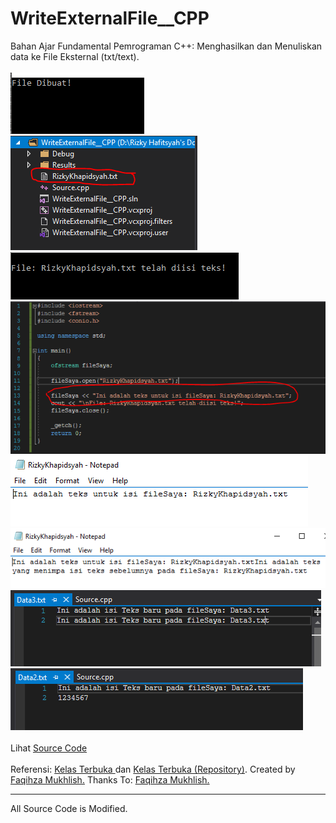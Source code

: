 # WriteExternalFile__CPP
Bahan Ajar Fundamental Pemrograman C++: Menghasilkan dan Menuliskan data ke File Eksternal (txt/text).<br><br>
<img src="https://github.com/RizkyKhapidsyah/WriteExternalFile__CPP/blob/master/Results/001.PNG">
<img src="https://github.com/RizkyKhapidsyah/WriteExternalFile__CPP/blob/master/Results/002.PNG">
<img src="https://github.com/RizkyKhapidsyah/WriteExternalFile__CPP/blob/master/Results/003.PNG">
<img src="https://github.com/RizkyKhapidsyah/WriteExternalFile__CPP/blob/master/Results/004.PNG">
<img src="https://github.com/RizkyKhapidsyah/WriteExternalFile__CPP/blob/master/Results/005.PNG">
<img src="https://github.com/RizkyKhapidsyah/WriteExternalFile__CPP/blob/master/Results/006.PNG">
<img src="https://github.com/RizkyKhapidsyah/WriteExternalFile__CPP/blob/master/Results/007.PNG">
<img src="https://github.com/RizkyKhapidsyah/WriteExternalFile__CPP/blob/master/Results/008.PNG"><br><br>
Lihat <a href="https://github.com/RizkyKhapidsyah/WriteExternalFile__CPP/blob/master/Source.cpp">Source Code</a><br><br>
Referensi: <a href="https://www.youtube.com/user/faqihzamukhlish"> Kelas Terbuka </a> dan <a href="https://github.com/kelasterbuka"> Kelas Terbuka (Repository)</a>. Created by <a href="https://github.com/faqihza">Faqihza Mukhlish.</a> Thanks To: <a href="https://www.youtube.com/channel/UCRGHjysoCemh4y7tCJQs30w/about">Faqihza Mukhlish.</a><br>

-----
All Source Code is Modified.
